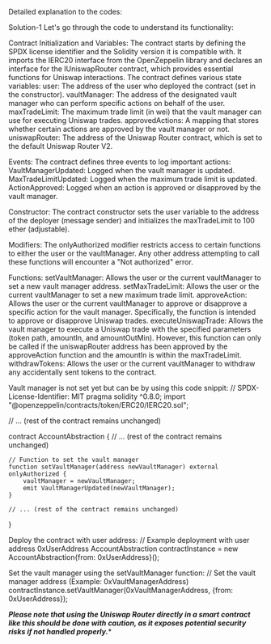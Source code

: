 Detailed explanation to the codes:



Solution-1
Let's go through the code to understand its functionality:

Contract Initialization and Variables:
The contract starts by defining the SPDX license identifier and the Solidity version it is compatible with.
It imports the IERC20 interface from the OpenZeppelin library and declares an interface for the IUniswapRouter contract, which provides essential functions for Uniswap interactions.
The contract defines various state variables:
user: The address of the user who deployed the contract (set in the constructor).
vaultManager: The address of the designated vault manager who can perform specific actions on behalf of the user.
maxTradeLimit: The maximum trade limit (in wei) that the vault manager can use for executing Uniswap trades.
approvedActions: A mapping that stores whether certain actions are approved by the vault manager or not.
uniswapRouter: The address of the Uniswap Router contract, which is set to the default Uniswap Router V2.


Events:
The contract defines three events to log important actions:
VaultManagerUpdated: Logged when the vault manager is updated.
MaxTradeLimitUpdated: Logged when the maximum trade limit is updated.
ActionApproved: Logged when an action is approved or disapproved by the vault manager.


Constructor:
The contract constructor sets the user variable to the address of the deployer (message sender) and initializes the maxTradeLimit to 100 ether (adjustable).


Modifiers:
The onlyAuthorized modifier restricts access to certain functions to either the user or the vaultManager. Any other address attempting to call these functions will encounter a "Not authorized" error.

Functions:
setVaultManager: Allows the user or the current vaultManager to set a new vault manager address.
setMaxTradeLimit: Allows the user or the current vaultManager to set a new maximum trade limit.
approveAction: Allows the user or the current vaultManager to approve or disapprove a specific action for the vault manager. Specifically, the function is intended to approve or disapprove Uniswap trades.
executeUniswapTrade: Allows the vault manager to execute a Uniswap trade with the specified parameters (token path, amountIn, and amountOutMin). However, this function can only be called if the uniswapRouter address has been approved by the approveAction function and the amountIn is within the maxTradeLimit.
withdrawTokens: Allows the user or the current vaultManager to withdraw any accidentally sent tokens to the contract.

Vault manager is not set yet but can be by using this code snippit:
// SPDX-License-Identifier: MIT
pragma solidity ^0.8.0;
import "@openzeppelin/contracts/token/ERC20/IERC20.sol";

// ... (rest of the contract remains unchanged)

contract AccountAbstraction {
    // ... (rest of the contract remains unchanged)

    // Function to set the vault manager
    function setVaultManager(address newVaultManager) external onlyAuthorized {
        vaultManager = newVaultManager;
        emit VaultManagerUpdated(newVaultManager);
    }

    // ... (rest of the contract remains unchanged)
}

Deploy the contract with user address:
// Example deployment with user address 0xUserAddress
AccountAbstraction contractInstance = new AccountAbstraction{from: 0xUserAddress}();

Set the vault manager using the setVaultManager function:
// Set the vault manager address (Example: 0xVaultManagerAddress)
contractInstance.setVaultManager(0xVaultManagerAddress, {from: 0xUserAddress});

***Please note that using the Uniswap Router directly in a smart contract like this should be done with caution, as it exposes potential security risks if not handled properly.****



